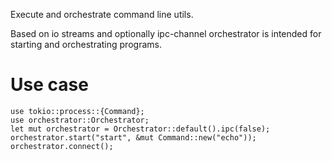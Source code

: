Execute and orchestrate command line utils.

Based on io streams and optionally ipc-channel orchestrator is intended for starting and orchestrating programs.


# Use case
```
use tokio::process::{Command};
use orchestrator::Orchestrator;
let mut orchestrator = Orchestrator::default().ipc(false);
orchestrator.start("start", &mut Command::new("echo"));
orchestrator.connect();
```